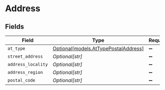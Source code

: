 # Address


## Fields

| Field                                                                    | Type                                                                     | Required                                                                 | Description                                                              |
| ------------------------------------------------------------------------ | ------------------------------------------------------------------------ | ------------------------------------------------------------------------ | ------------------------------------------------------------------------ |
| `at_type`                                                                | [Optional[models.AtTypePostalAddress]](../models/attypepostaladdress.md) | :heavy_minus_sign:                                                       | N/A                                                                      |
| `street_address`                                                         | *Optional[str]*                                                          | :heavy_minus_sign:                                                       | N/A                                                                      |
| `address_locality`                                                       | *Optional[str]*                                                          | :heavy_minus_sign:                                                       | N/A                                                                      |
| `address_region`                                                         | *Optional[str]*                                                          | :heavy_minus_sign:                                                       | N/A                                                                      |
| `postal_code`                                                            | *Optional[str]*                                                          | :heavy_minus_sign:                                                       | N/A                                                                      |